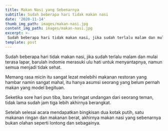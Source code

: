 ```yaml
---
title: Makan Nasi yang Sebenarnya
subtitle: Sudah beberapa hari tidak makan nasi
date: '2020-11-14'
thumb_img_path: images/makan-nasi.jpg
content_img_path: images/makan-nasi.jpg
excerpt: >-
 Sudah beberapa hari tidak makan nasi, jika sudah terlalu malam dan mulai terasa lapar, barulah indomie merasuki ulu hati untuk menyantapnya, namun semua menjadi tidak sehat.
template: post
---
```

Sudah beberapa hari tidak makan nasi, jika sudah terlalu malam dan mulai terasa lapar, barulah indomie merasuki ulu hati untuk menyantapnya, namun semua menjadi tidak sehat.

Memang rasa micin itu sangat lezat melebihi makanan restoran yang hambar namin sangat mahal, itu hanya asumsi seorang yang belum pernah makan yang model begituan.

Seketika sore hari pun tiba, baru teringat undangan dari seorang teman, tidak lama sudah jam tiga lebih akhirnya berangkat.

Setelah selesai acara mendapatkan bingkisan dua kotak putih, satu makanan ringan dan makanan berat, akhirnya makan nasi yang sebenarnya bukan olahan seperti lontong dan sebagainya.